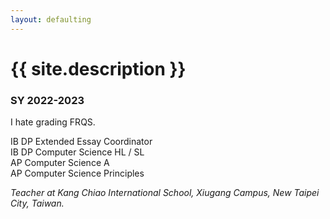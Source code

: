 ```yaml
---
layout: defaulting
---
```


# {{ site.description }}

### SY 2022-2023

I hate grading FRQS.

IB DP Extended Essay Coordinator  
IB DP Computer Science HL / SL  
AP Computer Science A  
AP Computer Science Principles  


_Teacher at Kang Chiao International School, Xiugang Campus, New Taipei City, Taiwan._



